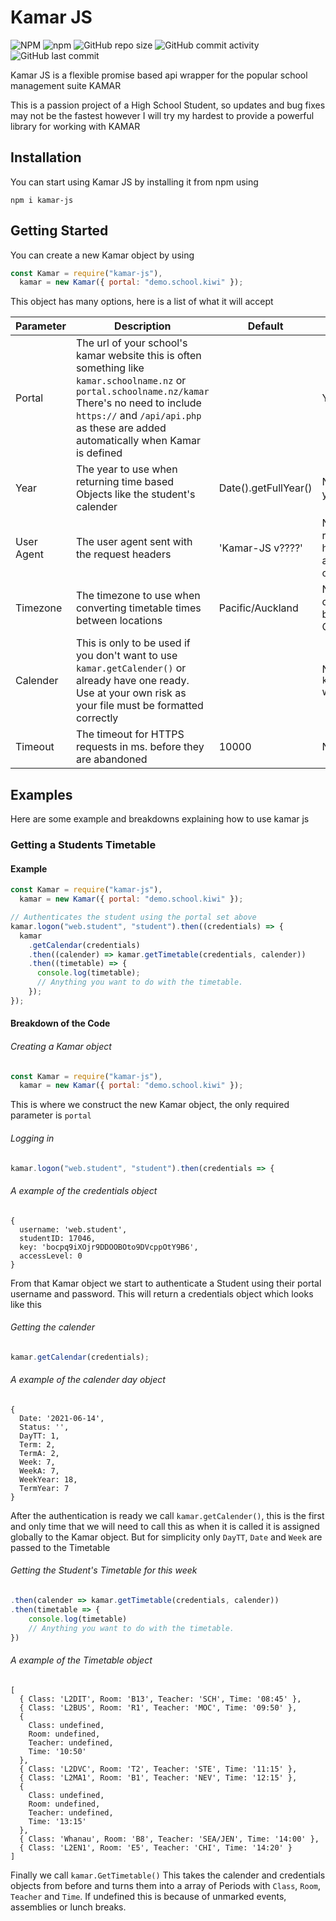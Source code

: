 # Kamar JS

![NPM](https://img.shields.io/npm/l/kamar-js) ![npm](https://img.shields.io/npm/v/kamar-js?label=Version) ![GitHub repo size](https://img.shields.io/github/repo-size/Maverick-Calender/Kamar-js) ![GitHub commit activity](https://img.shields.io/github/commit-activity/m/Maverick-Calender/Kamar-js) ![GitHub last commit](https://img.shields.io/github/last-commit/Maverick-Calender/Kamar-js)

Kamar JS is a flexible promise based api wrapper for the popular school management suite KAMAR

This is a passion project of a High School Student, so updates and bug fixes may not be the fastest however I will try my hardest to provide a powerful library for working with KAMAR

## Installation

You can start using Kamar JS by installing it from npm using

```
npm i kamar-js
```

## Getting Started

You can create a new Kamar object by using

```javascript
const Kamar = require("kamar-js"),
  kamar = new Kamar({ portal: "demo.school.kiwi" });
```

This object has many options, here is a list of what it will accept

| Parameter  | Description                                                                                                                                                                                                                               | Default              | Required                                                                  |
| ---------- | ----------------------------------------------------------------------------------------------------------------------------------------------------------------------------------------------------------------------------------------- | -------------------- | ------------------------------------------------------------------------- |
| Portal     | The url of your school's kamar website this is often something like `kamar.schoolname.nz` or `portal.schoolname.nz/kamar` There's no need to include `https://` and `/api/api.php` as these are added automatically when Kamar is defined |                      | Yes                                                                       |
| Year       | The year to use when returning time based Objects like the student's calender                                                                                                                                                             | Date().getFullYear() | No. Will use current year if not provided                                 |
| User Agent | The user agent sent with the request headers                                                                                                                                                                                              | 'Kamar-JS v????'     | No. Although it is recommended to have your application's name on this    |
| Timezone   | The timezone to use when converting timetable times between locations                                                                                                                                                                     | Pacific/Auckland     | No. Helpful for dealing with schools based in Fiji, The Cook Islands, etc |
| Calender   | This is only to be used if you don't want to use `kamar.getCalender()` or already have one ready. Use at your own risk as your file must be formatted correctly                                                                           |                      | No. In most cases `kamar.getCalender()` works                             |
| Timeout    | The timeout for HTTPS requests in ms. before they are abandoned                                                                                                                                                                           | 10000                | No                                                                        |

## Examples

Here are some example and breakdowns explaining how to use kamar js

### Getting a Students Timetable

#### Example

```javascript
const Kamar = require("kamar-js"),
  kamar = new Kamar({ portal: "demo.school.kiwi" });

// Authenticates the student using the portal set above
kamar.logon("web.student", "student").then((credentials) => {
  kamar
    .getCalendar(credentials)
    .then((calender) => kamar.getTimetable(credentials, calender))
    .then((timetable) => {
      console.log(timetable);
      // Anything you want to do with the timetable.
    });
});
```

#### Breakdown of the Code

###### Creating a Kamar object

```javascript
const Kamar = require("kamar-js"),
  kamar = new Kamar({ portal: "demo.school.kiwi" });
```

This is where we construct the new Kamar object, the only required parameter is `portal`

###### Logging in

```javascript
kamar.logon("web.student", "student").then(credentials => {
```

###### A example of the credentials object

```
{
  username: 'web.student',
  studentID: 17046,
  key: 'bocpq9iXOjr9DDOOBOto9DVcppOtY9B6',
  accessLevel: 0
}
```

From that Kamar object we start to authenticate a Student using their portal username and password. This will return a credentials object which looks like this

###### Getting the calender

```javascript
kamar.getCalendar(credentials);
```

###### A example of the calender day object

```
{
  Date: '2021-06-14',
  Status: '',
  DayTT: 1,
  Term: 2,
  TermA: 2,
  Week: 7,
  WeekA: 7,
  WeekYear: 18,
  TermYear: 7
}
```

After the authentication is ready we call `kamar.getCalender()`, this is the first and only time that we will need to call this as when it is called it is assigned globally to the Kamar object. But for simplicity only `DayTT`, `Date` and `Week` are passed to the Timetable

###### Getting the Student's Timetable for this week

```javascript
.then(calender => kamar.getTimetable(credentials, calender))
.then(timetable => {
    console.log(timetable)
    // Anything you want to do with the timetable.
})
```

###### A example of the Timetable object

```
[
  { Class: 'L2DIT', Room: 'B13', Teacher: 'SCH', Time: '08:45' },
  { Class: 'L2BUS', Room: 'R1', Teacher: 'MOC', Time: '09:50' },
  {
    Class: undefined,
    Room: undefined,
    Teacher: undefined,
    Time: '10:50'
  },
  { Class: 'L2DVC', Room: 'T2', Teacher: 'STE', Time: '11:15' },
  { Class: 'L2MA1', Room: 'B1', Teacher: 'NEV', Time: '12:15' },
  {
    Class: undefined,
    Room: undefined,
    Teacher: undefined,
    Time: '13:15'
  },
  { Class: 'Whanau', Room: 'B8', Teacher: 'SEA/JEN', Time: '14:00' },
  { Class: 'L2EN1', Room: 'E5', Teacher: 'CHI', Time: '14:20' }
]
```

Finally we call `kamar.GetTimetable()` This takes the calender and credentials objects from before and turns them into a array of Periods with `Class`, `Room`, `Teacher` and `Time`. If undefined this is because of unmarked events, assemblies or lunch breaks.
